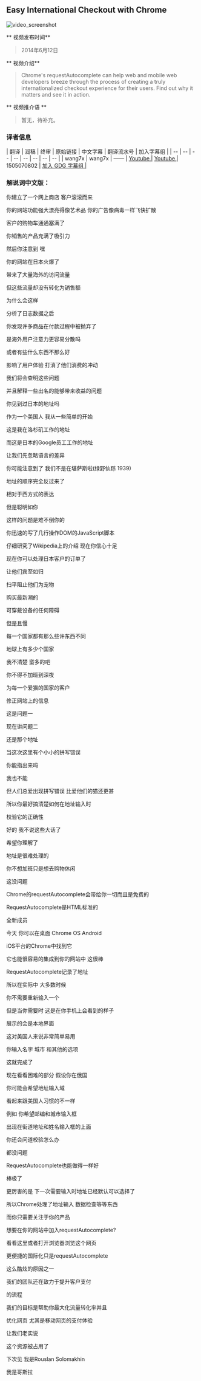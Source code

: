 ## Easy International Checkout with Chrome

![video_screenshot](images/ljYeHwGgzQk.jpg)

** 视频发布时间**
 
> 2014年6月12日

** 视频介绍**

> Chrome's requestAutocomplete can help web and mobile web developers breeze through the process of creating a truly internationalized checkout experience for their users. Find out why it matters and see it in action.

** 视频推介语 **

>  暂无，待补充。


### 译者信息

| 翻译 | 润稿 | 终审 | 原始链接 | 中文字幕 |  翻译流水号  |  加入字幕组  |
| -- | -- | -- | -- | -- |  -- | -- | -- |
| wang7x | wang7x | —— | [ Youtube ]( https://www.youtube.com/watch?v=ljYeHwGgzQk )  |  [ Youtube ]( https://www.youtube.com/watch?v=RK7hGQJvhZA ) | 1505070802 | [ 加入 GDG 字幕组 ]( http://www.gfansub.com/join_translator )  |



### 解说词中文版：

你建立了一个网上商店  客户滚滚而来


你的网站功能强大漂亮得像艺术品  你的广告像病毒一样飞快扩散


客户的购物车通通塞满了


你销售的产品充满了吸引力


然后你注意到  嘿


你的网站在日本火爆了


带来了大量海外的访问流量


但这些流量却没有转化为销售额


为什么会这样


分析了日志数据之后


你发现许多商品在付款过程中被抛弃了


是海外用户注意力更容易分散吗


或者有些什么东西不那么好


影响了用户体验  打消了他们消费的冲动


我们将会查明这些问题


并且解释一些出名的能够带来收益的问题


你见到过日本的地址吗


作为一个美国人  我从一些简单的开始


这是我在洛杉矶工作的地址


而这是日本的Google员工工作的地址


让我们先忽略语言的差异


你可能注意到了  我们不是在堪萨斯啦(绿野仙踪 1939)


地址的顺序完全反过来了


相对于西方式的表达


但是聪明如你


这样的问题是难不倒你的


你迅速的写了几行操作DOM的JavaScript脚本


仔细研究了Wikipedia上的介绍  现在你信心十足


现在你可以处理日本客户的订单了


让他们宾至如归


扫平阻止他们为宠物


购买最新潮的


可穿戴设备的任何障碍


但是且慢


每一个国家都有那么些许东西不同


地球上有多少个国家


我不清楚  蛮多的吧


你不得不加班到深夜


为每一个爱猫的国家的客户


修正网站上的信息


这是问题一


现在讲问题二


还是那个地址


当这次这里有个小小的拼写错误


你能指出来吗


我也不能


但人们总爱出现拼写错误  比爱他们的猫还更甚


所以你最好搞清楚如何在地址输入时


校验它的正确性



好的  我不说这些大话了


希望你理解了


地址是很难处理的


你不想加班只是想去购物休闲


这没问题


Chrome的requestAutocomplete会带给你一切而且是免费的


RequestAutocomplete是HTML标准的


全新成员


今天  你可以在桌面  Chrome OS  Android


iOS平台的Chrome中找到它


它也能很容易的集成到你的网站中  这很棒


RequestAutocomplete记录了地址


所以在实际中  大多数时候


你不需要重新输入一个


但是当你需要时  这是在你手机上会看到的样子


展示的会是本地界面


这对美国人来说非常简单易用


你输入名字  城市  和其他的选项


这就完成了


现在看看困难的部分  假设你在俄国


你可能会希望地址输入域


看起来跟美国人习惯的不一样


例如  你希望邮编和城市输入框


出现在街道地址和姓名输入框的上面


你还会问道校验怎么办


都没问题


RequestAutocomplete也能做得一样好


棒极了


更厉害的是  下一次需要输入时地址已经默认可以选择了


所以Chrome处理了地址输入  数据检查等等东西


而你只需要关注于你的产品


想要在你的网站中加入requestAutocomplete?


看看这里或者打开浏览器浏览这个网页


更便捷的国际化只是requestAutocomplete


这么酷炫的原因之一


我们的团队还在致力于提升客户支付


的流程


我们的目标是帮助你最大化流量转化率并且


优化网页  尤其是移动网页的支付体验


让我们老实说


这个资源被占用了


下次见  我是Rouslan Solomakhin


我是哥斯拉






